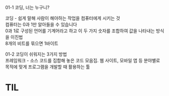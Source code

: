 01-1 코딩, 너는 누구니?

코딩 - 쉽게 말해 사람이 해야하는 작업을 컴퓨터에게 시키는 것  
컴퓨터는 0과 1만 알아들을 수 있습니다  
0과 1로 구성된 언어를 기계어라고 하고 이 두 가지 숫자를 조합하여 값을 나타내는 방식을 이진법  
8개의 비트를 묶으면 1바이트  

01-2 코딩이 쉬워지는 3가지 방법  
프레임워크 - 소스 코드를 집합해 놓은 코드 모음집. 웹 사이트, 모바일 앱 등 분야별로 목적에 맞게 프로그램을 개발할 때 활용하는 툴
# TIL
